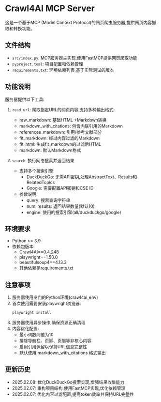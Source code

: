 # Crawl4AI MCP Server

这是一个基于MCP (Model Context Protocol)的网页爬虫服务器,提供网页内容抓取和转换功能。

## 文件结构

- `src/index.py`: MCP服务器主实现,使用FastMCP提供网页爬取功能
- `pyproject.toml`: 项目配置和依赖管理
- `requirements.txt`: 环境依赖列表,基于实际测试的版本

## 功能说明

服务器提供以下工具:

1. `read_url`: 爬取指定URL的网页内容,支持多种输出格式:
   - raw_markdown: 基础HTML→Markdown转换
   - markdown_with_citations: 包含内联引用的Markdown
   - references_markdown: 引用/参考文献部分
   - fit_markdown: 经过内容过滤的Markdown
   - fit_html: 生成fit_markdown的过滤后HTML
   - markdown: 默认Markdown格式

2. `search`: 执行网络搜索并返回结果
   - 支持多个搜索引擎:
     * DuckDuckGo: 无需API密钥,处理AbstractText、Results和RelatedTopics
     * Google: 需要配置API密钥和CSE ID
   - 参数说明:
     * query: 搜索查询字符串
     * num_results: 返回结果数量(默认10)
     * engine: 使用的搜索引擎(all/duckduckgo/google)

## 环境要求

- Python >= 3.9
- 依赖包版本:
  - Crawl4AI==0.4.248
  - playwright==1.50.0
  - beautifulsoup4==4.13.3
  - 其他依赖见requirements.txt

## 注意事项

1. 服务器使用专门的Python环境(crawl4ai_env)
2. 首次使用需要安装playwright浏览器:
   ```bash
   playwright install
   ```
3. 服务器使用异步操作,确保资源正确清理
4. 内容优化配置:
   - 最小词数阈值为10
   - 排除导航栏、页脚、页眉等非核心内容
   - 启用引用保留以保持URL信息完整性
   - 默认使用 markdown_with_citations 格式输出

## 更新历史

- 2025.02.08: 优化DuckDuckGo搜索实现,增强结果收集能力
- 2025.02.07: 重构项目结构,使用FastMCP实现,优化依赖管理
- 2025.02.07: 优化内容过滤配置,提高token效率并保持URL完整性